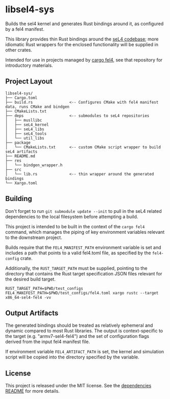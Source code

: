 # libsel4-sys

Builds the sel4 kernel and generates Rust bindings around it,
as configured by a fel4 manifest.

This library provides thin Rust bindings around the [seL4 codebase](https://github.com/seL4/seL4);
more idiomatic Rust wrappers for the enclosed functionality will be supplied in other crates.

Intended for use in projects managed by
[cargo fel4](https://github.com/PolySync/cargo-fel4), see that repository
for introductory materials.

## Project Layout

```
libsel4-sys/
├── Cargo.toml
├── build.rs                <-- Configures CMake with fel4 manifest data, runs CMake and bindgen
├── CMakeLists.txt
├── deps                    <-- submodules to seL4 repositories
│   ├── musllibc
│   ├── seL4_kernel
│   ├── seL4_libs
│   ├── seL4_tools
│   └── util_libs
├── package
│   └── CMakeLists.txt      <-- custom CMake script wrapper to build seL4 artifacts
├── README.md
├── res
│   └── bindgen_wrapper.h
├── src
│   └── lib.rs              <-- thin wrapper around the generated bindings
└── Xargo.toml
```

## Building

Don't forget to run `git submodule update --init` to pull in the seL4 related dependencies
to the local filesystem before attempting a build.

This project is intended to be built in the context of the `cargo fel4` command, which manages
the piping of key environment variables relevant to the downstream project.

Builds require that the `FEL4_MANIFEST_PATH` environment variable is set and
includes a path that points to a valid fel4.toml file, as specified by the `fel4-config`
crate.

Additionally, the `RUST_TARGET_PATH` must be supplied, pointing to the directory that
contains the Rust target specification JSON files relevant for the desired build target.

```
RUST_TARGET_PATH=$PWD/test_configs FEL4_MANIFEST_PATH=$PWD/test_configs/fel4.toml xargo rustc --target x86_64-sel4-fel4 -vv
```

## Output Artifacts

The generated bindings should be treated as relatively ephemeral and dynamic compared
to most Rust libraries. The output is context-specific to the target (e.g. "armv7-sel4-fel4")
and the set of configuration
flags derived from the input fel4 manifest file.

If environment variable `FEL4_ARTIFACT_PATH` is set, the kernel and simulation script
will be copied into the directory specified by the variable.

## License

This project is released under the MIT license. See the [dependencies README](deps/README.md)
for more details.

